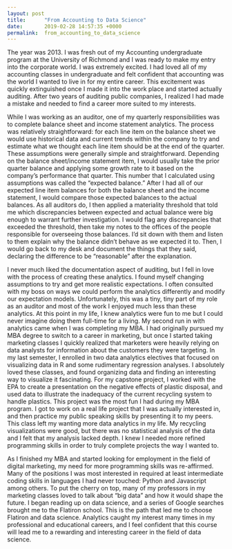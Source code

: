 ```yaml
---
layout: post
title:      "From Accounting to Data Science"
date:       2019-02-28 14:57:35 +0000
permalink:  from_accounting_to_data_science
---
```



The year was 2013. I was fresh out of my Accounting undergraduate program at the University of Richmond and I was ready to make my entry into the corporate world. I was extremely excited. I had loved all of my accounting classes in undergraduate and felt confident that accounting was the world I wanted to live in for my entire career. This excitement was quickly extinguished once I made it into the work place and started actually auditing. After two years of auditing public companies, I realized I had made a mistake and needed to find a career more suited to my interests. 

While I was working as an auditor, one of my quarterly responsibilities was to complete balance sheet and income statement analytics. The process was relatively straightforward: for each line item on the balance sheet we would use historical data and current trends within the company to try and estimate what we thought each line item should be at the end of the quarter. These assumptions were generally simple and straightforward. Depending on the balance sheet/income statement item, I would usually take the prior quarter balance and applying some growth rate to it based on the company’s performance that quarter. This number that I calculated using assumptions was called the “expected balance.” After I had all of our expected line item balances for both the balance sheet and the income statement, I would compare those expected balances to the actual balances. As all auditors do, I then applied a materiality threshold that told me which discrepancies between expected and actual balance were big enough to warrant further investigation. I would flag any discrepancies that exceeded the threshold, then take my notes to the offices of the people responsible for overseeing those balances. I’d sit down with them and listen to them explain why the balance didn’t behave as we expected it to. Then, I would go back to my desk and document the things that they said, declaring the difference to be “reasonable” after the explanation. 

I never much liked the documentation aspect of auditing, but I fell in love with the process of creating these analytics. I found myself changing assumptions to try and get more realistic expectations. I often consulted with my boss on ways we could perform the analytics differently and modify our expectation models. Unfortunately, this was a tiny, tiny part of my role as an auditor and most of the work I enjoyed much less than these analytics. At this point in my life, I knew analytics were fun to me but I could never imagine doing them full-time for a living.
My second run in with analytics came when I was completing my MBA. I had originally pursued my MBA degree to switch to a career in marketing, but once I started taking marketing classes I quickly realized that marketers were heavily relying on data analysts for information about the customers they were targeting. In my last semester, I enrolled in two data analytics electives that focused on visualizing data in R and some rudimentary regression analyses. I absolutely loved these classes, and found organizing data and finding an interesting way to visualize it fascinating. For my capstone project, I worked with the EPA to create a presentation on the negative effects of plastic disposal, and used data to illustrate the inadequacy of the current recycling system to handle plastics. This project was the most fun I had during my MBA program. I got to work on a real life project that I was actually interested in, and then practice my public speaking skills by presenting it to my peers. This class left my wanting more data analytics in my life. My recycling visualizations were good, but there was no statistical analysis of the data and I felt that my analysis lacked depth. I knew I needed more refined programming skills in order to truly complete projects the way I wanted to. 

As I finished my MBA and started looking for employment in the field of digital marketing, my need for more programming skills was re-affirmed. Many of the positions I was most interested in required at least intermediate coding skills in languages I had never touched: Python and Javascript among others. To put the cherry on top, many of my professors in my marketing classes loved to talk about “big data” and how it would shape the future. I began reading up on data science, and a series of Google searches brought me to the Flatiron school. This is the path that led me to choose Flatiron and data science. Analytics caught my interest many times in my professional and educational careers, and I feel confident that this course will lead me to a rewarding and interesting career in the field of data science.


